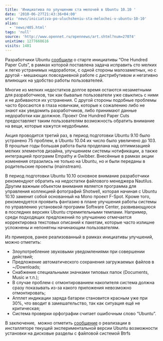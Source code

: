 ```yaml
---
title: 'Инициатива по улучшению ста мелочей в Ubuntu 10.10 '
date: '2010-06-27T21:43:36+04:00'
uri: 'news/iniciativa-po-uluchsheniu-sta-melochei-v-ubuntu-10-10'
alias: 
  - 'news/405.html'
tags: 'null'
source: 'http://www.opennet.ru/opennews/art.shtml?num=27074'
unixtime: 1277660616
visits: 1481
---
```

Разработчики Ubuntu [сообщили](http://design.canonical.com/2010/06/open-season-maverick/) о старте инициативы “One Hundred Paper Cuts”, в рамках которой поставлена задача исправить сто мелких и легко устранимых недоработок, с одной стороны малозаметных, но с другой - мешающих повседневной работе с дистрибутивом и негативно влияющих на удобство работы пользователей.

Многие из мелких недостатков долгое время остаются незаметными для разработчиков, так как бывалые пользователи уже свыклись с ними и не добиваются их устранения. С другой стороны подобные проблемы часто бросаются в глаза новичкам, которые к сожалению либо не знают как уведомить разработчиков, либо принимают данные недоработки как должное. Проект One Hundred Paper Cuts предоставляет таким пользователям возможность обратить внимание на вещи, которые кажутся неудобными.

Акция проводится третий раз, в период подготовки Ubuntu 9.10 было устранено 75 проблем, в Ubuntu 10.04 их число было увеличено до 103. В прошлые годы большая работа была проделана над оптимизацией мелких элементов дизайна, улучшением системы нотификации, а также интеграцией программ Empathy и Gwibber. Внесённые в рамках акции изменения отразились не только на Ubuntu, но и были переданы в родительские проекты (mainstream).

В период подготовки Ubuntu 10.10 основное внимание разработчики рекомендуют обратить на недостатки файлового менеджера Nautilus. Другим важным объектом внимания является программа для управления коллекцией фотографий Shotwell, которая начиная с Ubuntu 10.10 заменит собой основанный на Mono проект F-Spot. Кроме того, рекомендуется проявить фантазию в плане улучшения работы системы по управлению установкой программ Software Center, развивающуюся в последних версиях Ubuntu стремительными темпами. Например, среди подходящих предложений по улучшению отмечается корректировка текстовых описаний к пакетам, которые часто излишне усложнены и непонятны начинающим пользователям.

Из примеров, ранее реализованный в рамках инициативы улучшений, можно отметить:

*   Злоупотребление звуковыми уведомлениями при совершении действий;
*   Предложение автоматического сохранения загружаемых файлов в ~/Downloads;
*   Снабжение специальными значками типовых папок (Documents, Music и т.п.);
*   В случае проблем с отмонтированием накопителя система должна сразу показывать из-за какого приложения невозможно отмонтировать;
*   Апплет индикации заряда батареи становится красным уже при 30%, что вводит в замешательство, так как ситуация ещё не критическая;
*   Система проверки орфографии считает ошибочным слово “Ubuntu”.

В заключение,  можно отметить [сообщение](https://lists.ubuntu.com/archives/ubuntu-devel/2010-June/030918.html) о реализации в инсталляторе текущей экспериментальной версии Ubuntu возможности установки на дисковые разделы с файловой системой Btrfs
